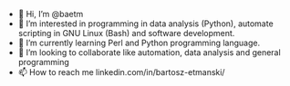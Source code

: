 - 👋 Hi, I’m @baetm
- 👀 I’m interested in programming in data analysis (Python), automate scripting in GNU Linux (Bash) and software development.
- 🌱 I’m currently learning Perl and Python programming language.
- 💞️ I’m looking to collaborate like automation, data analysis and general programming 
- 📫 How to reach me linkedin.com/in/bartosz-etmanski/

<!---
etmoon/etmoon is a ✨ special ✨ repository because its `README.md` (this file) appears on your GitHub profile.
You can click the Preview link to take a look at your changes.
--->
